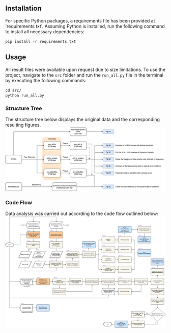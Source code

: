 ## **Installation**
For specific Python packages, a requirements file has been provided at 'requirements.txt'.
Assuming Python is installed, run the following command to install all necessary dependencies:
```
pip install -r requirements.txt
```

## **Usage**
All result files were available upon request due to size limitations. 
To use the project, navigate to the ```src``` folder and run the ```run_all.py``` file in the terminal by executing the following commands:
```
cd src/
python run_all.py
```
### **Structure Tree**
The structure tree below displays the original data and the corresponding resulting figures.
![structure tree](structure_tree.png)

### Code Flow
Data analysis was carried out according to the code flow outlined below:
![Code flow](workflow_of_spectral_unmixing.png)

